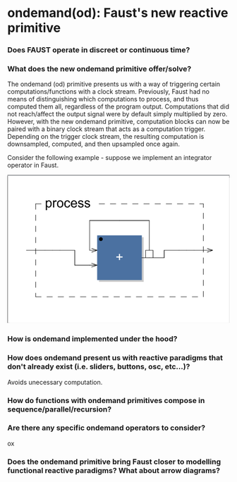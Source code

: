 # ondemand(od): Faust's new reactive primitive

### Does FAUST operate in discreet or continuous time?

### What does the new ondemand primitive offer/solve?

The ondemand (od) primitive presents us with a way of triggering certain computations/functions with a clock stream. Previously, Faust had no means of distinguishing which computations to process, and thus computed them all, regardless of the program output. Computations that did not reach/affect the output signal were by default simply multiplied by zero. However, with the new ondemand primitive, computation blocks can now be paired with a binary clock stream that acts as a computation trigger. Depending on the trigger clock stream, the resulting computation is downsampled, computed, and then upsampled once again. 

Consider the following example - suppose we implement an integrator operator in Faust.

![](integrator.png)



### How is ondemand implemented under the hood?

### How does ondemand present us with reactive paradigms that don't already exist (i.e. sliders, buttons, osc, etc...)?

Avoids unecessary computation.

### How do functions with ondemand primitives compose in sequence/parallel/recursion?

### Are there any specific ondemand operators to consider?

ox

### Does the ondemand primitive bring Faust closer to modelling functional reactive paradigms? What about arrow diagrams?

